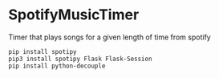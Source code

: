 # SpotifyMusicTimer
Timer that plays songs for a given length of time from spotify

```
pip install spotipy
pip3 install spotipy Flask Flask-Session
pip install python-decouple
```
